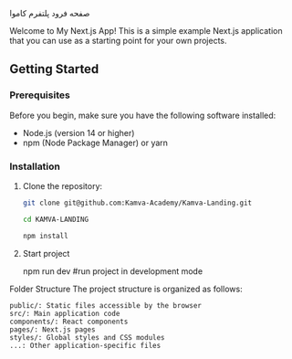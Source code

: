 صفحه فرود پلتفرم کاموا


Welcome to My Next.js App! This is a simple example Next.js application that you can use as a starting point for your own projects.

## Getting Started

### Prerequisites

Before you begin, make sure you have the following software installed:

- Node.js (version 14 or higher)
- npm (Node Package Manager) or yarn

### Installation

1. Clone the repository:

   ```bash
   git clone git@github.com:Kamva-Academy/Kamva-Landing.git

   cd KAMVA-LANDING

   npm install

2. Start project
   
   npm run dev   #run project in development mode


Folder Structure
The project structure is organized as follows:

    public/: Static files accessible by the browser
    src/: Main application code
    components/: React components
    pages/: Next.js pages
    styles/: Global styles and CSS modules
    ...: Other application-specific files

